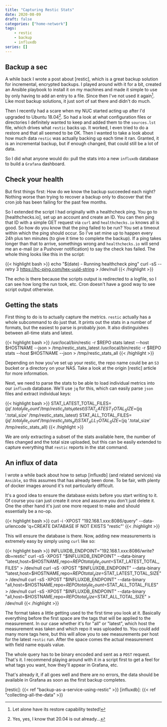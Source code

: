 ```yaml
---
title: "Capturing Restic Stats"
date: 2020-08-09
draft: false
categories: ["home-network"]
tags:
    - restic
    - backup
    - influxdb
series: []
---
```


## Backup a sec

A while back I wrote a post about [restic], which is a great backup solution for incremental, encrypted backups. I played around with it for a bit, created an Ansible playbook to install it on my machines and made it simple to use by only having to add an entry to a file. Since then I've not used it again[^tried]. Like most backup solutions, it just sort of sat there and didn't do much. 

Then I recently had a scare when my NUC started acting up after I'd upgraded to Ubuntu 18.04[^20]. So had a look at what configuration files or directories I definitely wanted to keep and added them to the `sources.lst` file, which drives what `restic` backs up. It worked, I even tried to do a restore and that all seemed to be OK. Then I wanted to take a look about how much data `restic` was actually backing up each time it ran. Granted, it is an incremental backup, but if enough changed, that could still be a lot of data.

So I did what anyone would do: pull the stats into a new `influxdb` database to build a `Grafana` dashboard.

## Check your health

But first things first: How do we know the backup succeeded each night? Nothing worse than trying to recover a backup only to discover that the cron job has been failing for the past few months.

So I extended the script I had originally with a healthcheck ping. You go to [healthchecks.io], set up an account and create an ID. You can then ping that ID with a simple GET request via `curl` and `healthchecks.io` knows all is good. So how do you know that the ping failed to be run? You set a timeout within which the ping should occur. So I've set mine up to happen every 24h plus ten minutes (to give it time to complete the backup). If a ping takes longer than that to arrive, somethings wrong and `healthchecks.io` will send me an e-mail (or a Pushover notification) to say the check has failed. The whole thing looks like this in the script:

<!-- markdownlint-disable -->
{{< highlight bash >}}
echo "$(date) - Running healthcheck ping"
curl -sS --retry 3 https://hc-ping.com/hex-uuid-string > /dev/null
{{< /highlight >}}
<!-- markdownlint-restore-->

The echo is there because the scripts output is redirected to a logfile, so I can see how long the run took, etc. Cron doesn't have a good way to see script output otherwise.

## Getting the stats

First thing to do is to actually capture the metrics. `restic` actually has a whole subcommand to do just that. It prints out the stats in a number of formats, but the easiest to parse is probably json. It also distinguishes between all-time stats and latest.

<!-- markdownlint-disable -->
{{< highlight bash >}}
/usr/local/bin/restic -r $REPO stats latest --host $HOSTNAME --json > /tmp/restic_stats_latest
/usr/local/bin/restic -r $REPO stats        --host $HOSTNAME --json > /tmp/restic_stats_all
{{< /highlight >}}
<!-- markdownlint-restore-->

Depending on how you've set up your restic, the repo name could be an `S3` bucket or a directory on your NAS. Take a look at the origin [restic] article for more information.

Next, we need to parse the stats to be able to load individual metrics into our `influxdb` database. We'll use `jq` for this, which can easily parse `json` files and extract individual keys:

<!-- markdownlint-disable -->
{{< highlight bash >}}
STAT_LATEST_TOTAL_FILES=$(jq '.total_file_count' /tmp/restic_stats_latest)
STAT_LATEST_TOTAL_SIZE=$(jq '.total_size' /tmp/restic_stats_latest)
STAT_ALL_TOTAL_FILES=$(jq '.total_file_count' /tmp/restic_stats_all)
STAT_ALL_TOTAL_SIZE=$(jq '.total_size' /tmp/restic_stats_all)
{{< /highlight >}}
<!-- markdownlint-restore-->

We are only extracting a subset of the stats available here, the number of files changed and the total size uploaded, but this can be easily extended to capture everything that `restic` reports in the stat command.

## An influx of data
I wrote a while back about how to setup [influxdb] (and related services) via `Ansible`, so this assumes that has already been done. To be fair, with plenty of docker images around it's not particularly difficult.

It's a good idea to ensure the database exists before you start writing to it. Of course you can just create it once and assume you don't just delete it. One the other hand it's just one more request to make and should essentially be a no-op.

<!-- markdownlint-disable -->
{{< highlight bash >}}
curl -i -XPOST "192.168.1.xxx:8086/query" --data-urlencode 'q=CREATE DATABASE IF NOT EXISTS "restic"'
{{< /highlight >}}
<!-- markdownlint-restore-->

This will ensure the database is there. Now, adding new measurements is extremely easy by simply using `curl` like so:

<!-- markdownlint-disable -->
{{< highlight bash >}}
INFLUXDB_ENDPOINT="192.168.1.xxx:8086/write?db=restic"
curl -sS -XPOST "$INFLUXDB_ENDPOINT" --data-binary "latest,host=$HOSTNAME,repo=$REPO total_file_count=$STAT_LATEST_TOTAL_FILES" > /dev/null
curl -sS -XPOST "$INFLUXDB_ENDPOINT" --data-binary "latest,host=$HOSTNAME,repo=$REPO total_size=$STAT_LATEST_TOTAL_SIZE" > /dev/null
curl -sS -XPOST "$INFLUXDB_ENDPOINT" --data-binary "all,host=$HOSTNAME,repo=$REPO total_file_count=$STAT_ALL_TOTAL_FILES" > /dev/null
curl -sS -XPOST "$INFLUXDB_ENDPOINT" --data-binary "all,host=$HOSTNAME,repo=$REPO total_size=$STAT_ALL_TOTAL_SIZE" > /dev/null
{{< /highlight >}}
<!-- markdownlint-restore-->

The format takes a little getting used to the first time you look at it. Basically everything before the first space are the tags that will be applied to the measurement. In our case whether it's for "all" or "latest", which host the measurement was taken and which repo it was uploaded to. You could add many more tags here, but this will allow you to see measurements per host for the latest `restic` run. After the space comes the actual measurement with field name equals value.

The whole query has to be binary encoded and sent as a `POST` request. That's it. I recommend playing around with it in a script first to get a feel for what tags you want, how they'll appear in Grafana, etc.

That's already it, if all goes well and there are no errors, the data should be available in Grafana as soon as the first backup completes.

[restic]: {{< ref "backup-as-a-service-using-restic" >}}
[influxdb]: {{< ref "collecting-all-the-data" >}}
[^tried]: Let alone have its restore capability tested!
[^20]: Yes, yes, I know that 20.04 is out already...